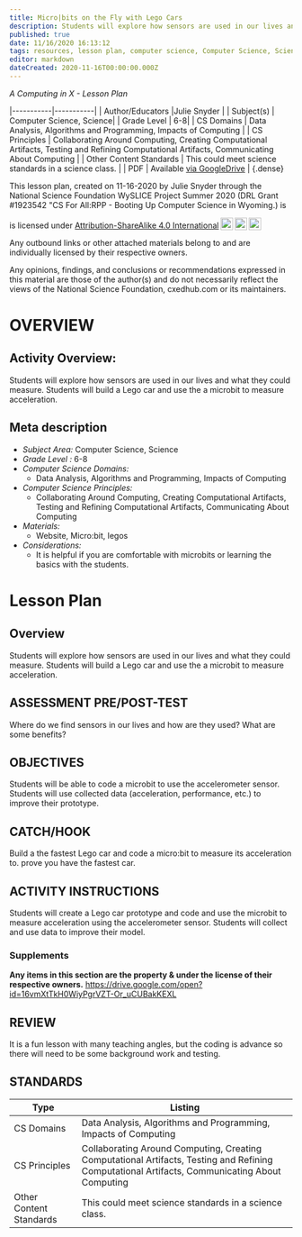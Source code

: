```yaml
---
title: Micro|bits on the Fly with Lego Cars
description: Students will explore how sensors are used in our lives and what they could measure. Students will build a Lego car and use the a microbit to measure acceleration.
published: true
date: 11/16/2020 16:13:12
tags: resources, lesson plan, computer science, Computer Science, Science 
editor: markdown
dateCreated: 2020-11-16T00:00:00.000Z
---
```

*A Computing in X - Lesson Plan*

|-----------|-----------|
| Author/Educators |Julie Snyder |
| Subject(s) | Computer Science, Science|
| Grade Level | 6-8|
| CS Domains | Data Analysis, Algorithms and Programming, Impacts of Computing |
| CS Principles | Collaborating Around Computing, Creating Computational Artifacts, Testing and Refining Computational Artifacts, Communicating About Computing |
| Other Content Standards | This could meet science standards in a science class. | 
| PDF | Available [via GoogleDrive](https://drive.google.com/open?id=1jGsjpPXm3tsCxbttQZRSaU9ZzwYVwcV4) |
{.dense}






This lesson plan, created on 11-16-2020 by Julie Snyder through the National Science Foundation WySLICE Project Summer 2020 (DRL Grant #1923542 "CS For All:RPP - Booting Up Computer Science in Wyoming.) is  <p xmlns:cc="http://creativecommons.org/ns#" >  is licensed under <a href="http://creativecommons.org/licenses/by-sa/4.0/?ref=chooser-v1" target="_blank" rel="license noopener noreferrer" style="display:inline-block;">Attribution-ShareAlike 4.0 International<img style="height:22px!important;margin-left:3px;vertical-align:text-bottom;" src="https://mirrors.creativecommons.org/presskit/icons/cc.svg?ref=chooser-v1"><img style="height:22px!important;margin-left:3px;vertical-align:text-bottom;" src="https://mirrors.creativecommons.org/presskit/icons/by.svg?ref=chooser-v1"><img style="height:22px!important;margin-left:3px;vertical-align:text-bottom;" src="https://mirrors.creativecommons.org/presskit/icons/sa.svg?ref=chooser-v1"></a></p>


Any outbound links or other attached materials belong to and are individually licensed by their respective owners. 


Any opinions, findings, and conclusions or recommendations expressed in this material are those of the author(s) and do not necessarily reflect the views of the National Science Foundation, cxedhub.com or its maintainers.


# OVERVIEW
## Activity Overview:  
Students will explore how sensors are used in our lives and what they could measure. Students will build a Lego car and use the a microbit to measure acceleration.
## Meta description
+ *Subject Area:* Computer Science, Science 
+ *Grade Level :* 6-8 
+ *Computer Science Domains:*
   + Data Analysis, Algorithms and Programming, Impacts of Computing
+ *Computer Science Principles:*
   + Collaborating Around Computing, Creating Computational Artifacts, Testing and Refining Computational Artifacts, Communicating About Computing
+ *Materials:* 
   + Website, Micro:bit, legos
+ *Considerations:*
   + It is helpful if you are comfortable with microbits or learning the basics with the students.


# Lesson Plan
## Overview
Students will explore how sensors are used in our lives and what they could measure. Students will build a Lego car and use the a microbit to measure acceleration.
## ASSESSMENT PRE/POST-TEST
Where do we find sensors in our lives and how are they used? What are some benefits?
## OBJECTIVES
Students will be able to code a microbit to use the accelerometer sensor.
Students will use collected data (acceleration, performance,  etc.) to improve their prototype.


## CATCH/HOOK
Build a the fastest Lego car and code a micro:bit to measure its acceleration to. prove you have the fastest car.


## ACTIVITY INSTRUCTIONS
Students will create a Lego car prototype and code and use the microbit to measure acceleration using the accelerometer sensor. Students will collect and use data to improve their model.


### Supplements
**Any items in this section are the property & under the license of their respective owners.**
https://drive.google.com/open?id=16vmXtTkH0WiyPgrVZT-Or_uCUBakKEXL




## REVIEW
It is a fun lesson with many teaching angles, but the coding is advance so there will need to be some background work and testing.
## STANDARDS        
| Type | Listing | 
|-----------|-----------|
| CS Domains  | Data Analysis, Algorithms and Programming, Impacts of Computing|
| CS Principles   | Collaborating Around Computing, Creating Computational Artifacts, Testing and Refining Computational Artifacts, Communicating About Computing|
| Other Content Standards | This could meet science standards in a science class.  |